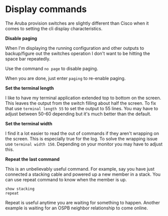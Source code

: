 # Display commands

The Aruba provision switches are slightly different than Cisco when it comes to setting the cli display characteristics.

**Disable paging**

When I'm displaying the running configuration and other outputs to backup/figure out the switches operation I don't want to be hitting the space bar repeatedly.

Use the command `no page` to disable paging.

When you are done, just enter `paging` to re-enable paging.

**Set the terminal length**

I like to have my terminal application extended top to bottom on the screen. 
This leaves the output from the switch filling about half the screen. 
To fix that use `terminal length 55` to set the output to 55 lines. You may
have to adjust between 50-60 depending but it's much better than the default.

**Set the terminal width**

I find it a lot easier to read the out of commands if they aren't wrapping on the screen. This is especially true for the log. 
To solve the wrapping issue use `terminal width 150`. Depending on your monitor you may have to adjust this.

**Repeat the last command**

This is an unbelievably useful command. For example, say you have just connected a stacking cable and powered up a new member in a stack. 
You can use repeat command to know when the member is up.

```
show stacking
repeat
```
Repeat is useful anytime you are waiting for something to happen. Another example is waiting for an OSPB neighbor relationship to come online.

